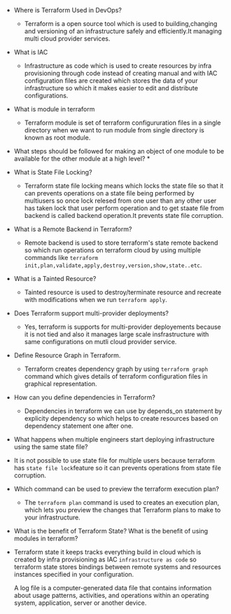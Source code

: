 * Where is Terraform Used in DevOps?
   * Terraform is a open source tool which is used to building,changing and versioning of an infrastructure safely and efficiently.It managing multi cloud provider services.
* What is IAC
   * Infrastructure as code which is used to create resources by infra provisioning through code instead of creating manual and with IAC configuration files are created which stores the data of your infrastructure so which it makes easier to edit and distribute configurations.
* What is module in terraform
   * Terraform module is set of terraform configururation files in a single directory when we want to run module from single directory is known as root module.
* What steps should be followed for making an object of one module to be available for the other module at a high level?
    * 


* What is State File Locking?
   * Terraform state file locking means which locks the state file so that it can prevents operations on a state file being performed by multiusers so once lock relesed from one user than any other user has taken lock that user perform operation and to get staate file from backend is called backend operation.It prevents state file corruption.
* What is a Remote Backend in Terraform?
   * Remote backend is used to store terraform's state remote backend so which run operations on terraform cloud by using multiple commands like `terraform init,plan,validate,apply,destroy,version,show,state..etc`.
* What is a Tainted Resource?
   * Tainted resource is used to destroy/terminate resource and recreate with modifications when we run `terraform apply`.
* Does Terraform support multi-provider deployments?
   * Yes, terraform is supports for multi-provider deployements because it is not tied and also it manages large scale insfrastructure with same configurations on mutli cloud provider service.
* Define Resource Graph in Terraform.
    * Terraform creates dependency graph by using `terraform graph` command which gives details of terraform configuration files in graphical representation. 
* How can you define dependencies in Terraform?
    * Dependencies in terraform  we can use by depends_on statement by explicity dependency so which helps to create resources based on dependency statement one after one.
* What happens when multiple engineers start deploying infrastructure using the same state file?
 * It is not possible to use state file for multiple users because terraform has `state file lock`feature so it can prevents operations from state file corruption.
* Which command can be used to preview the terraform execution plan?
    * The `terraform plan` command is used to creates an execution plan, which lets you preview the changes that Terraform plans to make to your infrastructure.
* What is the benefit of Terraform State? What is the benefit of using modules in terraform?
* Terraform state it keeps tracks everything build in cloud which is created by infra provisioning as IAC `infrastructure as code`
so terraform state stores bindings between remote systems and resources instances specified in your configuration.









    A log file is a computer-generated data file that contains information about usage patterns, activities, and operations within an operating system, application, server or another device.